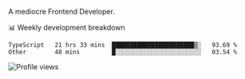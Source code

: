A mediocre Frontend Developer.

📊 Weekly development breakdown
<!--START_SECTION:waka-->

```text
TypeScript   21 hrs 33 mins  ███████████████████████▒░   93.69 %
Other        48 mins         █░░░░░░░░░░░░░░░░░░░░░░░░   03.54 %
```

<!--END_SECTION:waka-->

<img src="https://gpvc.arturio.dev/iqbalfasri" alt="Profile views"/>
